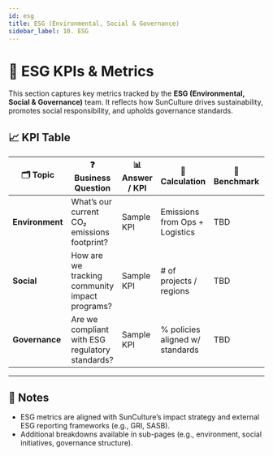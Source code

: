 ```yaml
---
id: esg
title: ESG (Environmental, Social & Governance)
sidebar_label: 10. ESG
---
```


# 🌿 ESG KPIs & Metrics

This section captures key metrics tracked by the **ESG (Environmental, Social & Governance)** team. It reflects how SunCulture drives sustainability, promotes social responsibility, and upholds governance standards.

## 📈 KPI Table

| 🗂️ Topic    | ❓ Business Question                              | 📊 Answer / KPI              | 🧮 Calculation                   | 🎯 Benchmark | 💬 Comments        |
| ----------- | ------------------------------------------------- | ---------------------------- | -------------------------------- | ------------ | ------------------ |
| **Environment** | What’s our current CO₂ emissions footprint?       | Sample KPI                   | Emissions from Ops + Logistics  | TBD          |                    |
| **Social**      | How are we tracking community impact programs?   | Sample KPI                   | # of projects / regions         | TBD          |                    |
| **Governance**  | Are we compliant with ESG regulatory standards?  | Sample KPI                   | % policies aligned w/ standards | TBD          |                    |

---

## 📝 Notes

- ESG metrics are aligned with SunCulture’s impact strategy and external ESG reporting frameworks (e.g., GRI, SASB).
- Additional breakdowns available in sub-pages (e.g., environment, social initiatives, governance structure).
